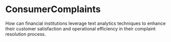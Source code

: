 # ConsumerComplaints
How can financial institutions leverage text analytics techniques to enhance their customer satisfaction and operational efficiency in their complaint resolution process.
